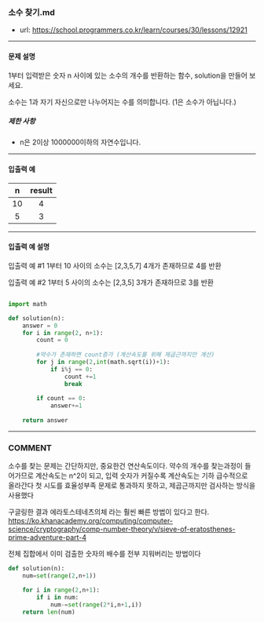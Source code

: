 ### 소수 찾기.md

 - url: https://school.programmers.co.kr/learn/courses/30/lessons/12921
 
 --------
 
#### 문제 설명
1부터 입력받은 숫자 n 사이에 있는 소수의 개수를 반환하는 함수, solution을 만들어 보세요.

소수는 1과 자기 자신으로만 나누어지는 수를 의미합니다.
(1은 소수가 아닙니다.)

##### 제한 사항
 - n은 2이상 1000000이하의 자연수입니다.
 
--------
 
#### 입출력 예
|n|result|
|:---:|:---:|
|10|4|
|5|3|
 
--------

#### 입출력 예 설명
입출력 예 #1
1부터 10 사이의 소수는 [2,3,5,7] 4개가 존재하므로 4를 반환

입출력 예 #2
1부터 5 사이의 소수는 [2,3,5] 3개가 존재하므로 3를 반환
```python

import math

def solution(n):
    answer = 0
    for i in range(2, n+1):
        count = 0
        
        #약수가 존재하면 count증가 (계산속도를 위해 제곱근까지만 계산)
        for j in range(2,int(math.sqrt(i))+1):
            if i%j == 0:
                count +=1
                break
                    
        if count == 0:
            answer+=1
    
    return answer

```

------
### COMMENT
소수를 찾는 문제는 간단하지만, 중요한건 연산속도이다.
약수의 개수를 찾는과정이 들어가므로 계산속도는 n^2이 되고, 입력 숫자가 커질수록 계산속도는 기하 급수적으로 올라간다
첫 시도를 효율성부족 문제로 통과하지 못하고, 제곱근까지만 검사하는 방식을 사용했다

구글링한 결과 에라토스테네츠의체 라는 훨씬 빠른 방법이 있다고 한다.
https://ko.khanacademy.org/computing/computer-science/cryptography/comp-number-theory/v/sieve-of-eratosthenes-prime-adventure-part-4

전체 집합에서 이미 검출한 숫자의 배수를 전부 지워버리는 방법이다

```python
def solution(n):
    num=set(range(2,n+1))

    for i in range(2,n+1):
        if i in num:
            num-=set(range(2*i,n+1,i))
    return len(num)
```



